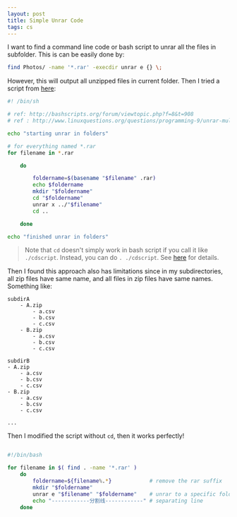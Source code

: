 ```yaml
---
layout: post
title: Simple Unrar Code
tags: cs
---
```


I want to find a command line code or bash script to unrar all the files in subfolder. This is can be easily done by:

```bash
find Photos/ -name '*.rar' -execdir unrar e {} \;
```

However, this will output all unzipped files in current folder. Then I tried a script from [here](https://gist.github.com/binarynonsense/d6360e918d21c84107b2):

```bash
#! /bin/sh

# ref: http://bashscripts.org/forum/viewtopic.php?f=8&t=908
# ref : http://www.linuxquestions.org/questions/programming-9/unrar-multiple-files-into-seprated-directory-base-on-their-name-927127/

echo "starting unrar in folders"

# for everything named *.rar
for filename in *.rar

    do

        foldername=$(basename "$filename" .rar)
        echo $foldername
        mkdir "$foldername"
        cd "$foldername"
        unrar x ../"$filename"
        cd ..

    done

echo "finished unrar in folders"
```

> Note that `cd` doesn't simply work in bash script if you call it like `./cdscript`. Instead, you can do `. ./cdscript`. See [here](https://unix.stackexchange.com/questions/27139/script-to-change-current-directory-cd-pwd) for details.

Then I found this approach also has limitations since in my subdirectories, all zip files have same name, and all files in zip files have same names. Something like:

```
subdirA
    - A.zip
        - a.csv
        - b.csv
        - c.csv
    - B.zip
        - a.csv
        - b.csv
        - c.csv

subdirB
- A.zip
    - a.csv
    - b.csv
    - c.csv
- B.zip
    - a.csv
    - b.csv
    - c.csv

...
```

Then I modified the script without `cd`, then it works perfectly!

```bash

#!/bin/bash

for filename in $( find . -name '*.rar' )
    do
        foldername=${filename%.*}            # remove the rar suffix
        mkdir "$foldername"
        unrar e "$filename" "$foldername"    # unrar to a specific folder
        echo "------------分割线------------" # separating line
    done

```
